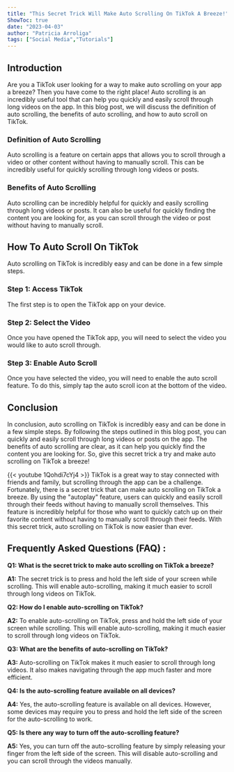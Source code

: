 ```yaml
---
title: "This Secret Trick Will Make Auto Scrolling On TikTok A Breeze!"
ShowToc: true 
date: "2023-04-03"
author: "Patricia Arroliga" 
tags: ["Social Media","Tutorials"]
---
```

## Introduction
Are you a TikTok user looking for a way to make auto scrolling on your app a breeze? Then you have come to the right place! Auto scrolling is an incredibly useful tool that can help you quickly and easily scroll through long videos on the app. In this blog post, we will discuss the definition of auto scrolling, the benefits of auto scrolling, and how to auto scroll on TikTok. 

### Definition of Auto Scrolling
Auto scrolling is a feature on certain apps that allows you to scroll through a video or other content without having to manually scroll. This can be incredibly useful for quickly scrolling through long videos or posts. 

### Benefits of Auto Scrolling
Auto scrolling can be incredibly helpful for quickly and easily scrolling through long videos or posts. It can also be useful for quickly finding the content you are looking for, as you can scroll through the video or post without having to manually scroll. 

## How To Auto Scroll On TikTok
Auto scrolling on TikTok is incredibly easy and can be done in a few simple steps. 

### Step 1: Access TikTok
The first step is to open the TikTok app on your device. 

### Step 2: Select the Video
Once you have opened the TikTok app, you will need to select the video you would like to auto scroll through. 

### Step 3: Enable Auto Scroll
Once you have selected the video, you will need to enable the auto scroll feature. To do this, simply tap the auto scroll icon at the bottom of the video. 

## Conclusion
In conclusion, auto scrolling on TikTok is incredibly easy and can be done in a few simple steps. By following the steps outlined in this blog post, you can quickly and easily scroll through long videos or posts on the app. The benefits of auto scrolling are clear, as it can help you quickly find the content you are looking for. So, give this secret trick a try and make auto scrolling on TikTok a breeze!

{{< youtube 1Qohdi7cYj4 >}} 
TikTok is a great way to stay connected with friends and family, but scrolling through the app can be a challenge. Fortunately, there is a secret trick that can make auto scrolling on TikTok a breeze. By using the "autoplay" feature, users can quickly and easily scroll through their feeds without having to manually scroll themselves. This feature is incredibly helpful for those who want to quickly catch up on their favorite content without having to manually scroll through their feeds. With this secret trick, auto scrolling on TikTok is now easier than ever.

## Frequently Asked Questions (FAQ) :
**Q1: What is the secret trick to make auto scrolling on TikTok a breeze?**

**A1:** The secret trick is to press and hold the left side of your screen while scrolling. This will enable auto-scrolling, making it much easier to scroll through long videos on TikTok.

**Q2: How do I enable auto-scrolling on TikTok?**

**A2:** To enable auto-scrolling on TikTok, press and hold the left side of your screen while scrolling. This will enable auto-scrolling, making it much easier to scroll through long videos on TikTok.

**Q3: What are the benefits of auto-scrolling on TikTok?**

**A3:** Auto-scrolling on TikTok makes it much easier to scroll through long videos. It also makes navigating through the app much faster and more efficient.

**Q4: Is the auto-scrolling feature available on all devices?**

**A4:** Yes, the auto-scrolling feature is available on all devices. However, some devices may require you to press and hold the left side of the screen for the auto-scrolling to work.

**Q5: Is there any way to turn off the auto-scrolling feature?**

**A5:** Yes, you can turn off the auto-scrolling feature by simply releasing your finger from the left side of the screen. This will disable auto-scrolling and you can scroll through the videos manually.


